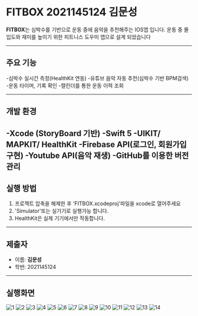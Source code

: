 # FITBOX 2021145124 김문성
**FITBOX**는 심박수를 기반으로 운동 중에 음악을 추천해주는 IOS앱 입니다.
운동 중 몰입도와 재미를 높이기 위한 피트니스 도우미 앱으로 설계 되었습니다

---
## 주요 기능
-심박수 실시간 측정(HealthKit 연동)
-유튜브 음악 자동 추천(심박수 기반 BPM검색)
-운동 타이머, 기록 확인
-캘린더를 통한 운동 이력 조회

---
## 개발 환경
-Xcode (StoryBoard 기반)
-Swift 5
-UIKIT/ MAPKIT/ HealthKit
-Firebase API(로그인, 회원가입 구현)
-Youtube API(음악 재생)
-GitHub를 이용한 버전 관리
---
## 실행 방법
1. 프로젝트 압축을 해제한 후 'FITBOX.xcodeproj'파일을 xcode로 열어주세요
2. 'Simulator'또는 실기기로 실행가능 합니다.
3. HealthKit은 실제 기기에서만 작동합니다.

---
## 제출자 
- 이름: **김문성**
- 학번: 2021145124

---
## 실행화면
![1](https://github.com/user-attachments/assets/6398ad21-ccd6-4956-a577-2c66e426eccb)
![2](https://github.com/user-attachments/assets/6be04771-ea58-4c03-87aa-ef0937a1537a)
![3](https://github.com/user-attachments/assets/12c1674a-6736-4855-9cd0-981ae726dc7d)
![4](https://github.com/user-attachments/assets/3789be2d-76bc-4656-b7bd-f4b48c2f7449)
![5](https://github.com/user-attachments/assets/897db1a9-37ef-4572-8e21-2018f38f1d82)
![6](https://github.com/user-attachments/assets/01f9a64e-f02b-4b50-92ad-79b5398b3589)
![7](https://github.com/user-attachments/assets/8b4b4d17-a0ba-4c86-a3fe-00d1b721f8d2)
![8](https://github.com/user-attachments/assets/985d0ac2-cbe4-435c-b4b0-b3b55a712b4c)
![9](https://github.com/user-attachments/assets/ad077354-1c9d-431b-bf97-6da0cd738972)
![10](https://github.com/user-attachments/assets/759e3834-0114-49f5-9f28-8a759d245baf)
![11](https://github.com/user-attachments/assets/a875d86f-a51b-49c8-9101-482a65ac75a4)
![12](https://github.com/user-attachments/assets/b565ab29-8207-4015-9c40-2dc198fcb314)
![13](https://github.com/user-attachments/assets/4ef91ccf-f788-4e40-8008-ee9f41098c8b)
![14](https://github.com/user-attachments/assets/54dc21c1-f265-45c2-beb9-ad1bb314de9c)







